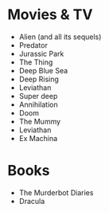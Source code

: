 # Movies & TV
     
- Alien (and all its sequels)
- Predator
- Jurassic Park
- The Thing 
- Deep Blue Sea
- Deep Rising
- Leviathan
- Super deep 
- Annihilation 
- Doom 
- The Mummy 
- Leviathan 
- Ex Machina 

# Books

- The Murderbot Diaries
- Dracula

